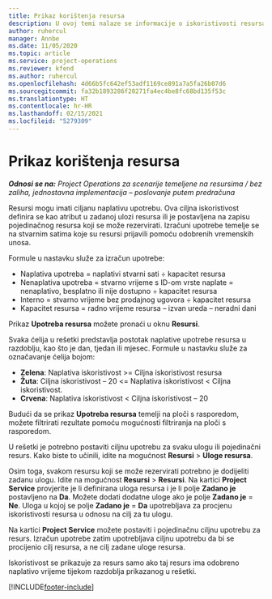 ```yaml
---
title: Prikaz korištenja resursa
description: U ovoj temi nalaze se informacije o iskoristivosti resursa u aplikaciji Project Operations.
author: ruhercul
manager: Annbe
ms.date: 11/05/2020
ms.topic: article
ms.service: project-operations
ms.reviewer: kfend
ms.author: ruhercul
ms.openlocfilehash: 4d66b5fc642ef53adf1169ce891a7a5fa26b07d6
ms.sourcegitcommit: fa32b1893286f20271fa4ec4be8fc68bd135f53c
ms.translationtype: HT
ms.contentlocale: hr-HR
ms.lasthandoff: 02/15/2021
ms.locfileid: "5279309"
---
```

# <a name="resource-utilization-overview"></a>Prikaz korištenja resursa

_**Odnosi se na:** Project Operations za scenarije temeljene na resursima / bez zaliha, jednostavna implementacija – poslovanje putem predračuna_

Resursi mogu imati ciljanu naplativu upotrebu. Ova ciljna iskoristivost definira se kao atribut u zadanoj ulozi resursa ili je postavljena na zapisu pojedinačnog resursa koji se može rezervirati. Izračuni upotrebe temelje se na stvarnim satima koje su resursi prijavili pomoću odobrenih vremenskih unosa.

Formule u nastavku služe za izračun upotrebe:

  - Naplativa upotreba = naplativi stvarni sati ÷ kapacitet resursa
  - Nenaplativa upotreba = stvarno vrijeme s ID-om vrste naplate = nenaplativo, besplatno ili nije dostupno ÷ kapacitet resursa
  - Interno = stvarno vrijeme bez prodajnog ugovora ÷ kapacitet resursa
  - Kapacitet resursa = radno vrijeme resursa – izvan ureda – neradni dani

Prikaz **Upotreba resursa** možete pronaći u oknu **Resursi**.

Svaka ćelija u rešetki predstavlja postotak naplative upotrebe resursa u razdoblju, kao što je dan, tjedan ili mjesec. Formule u nastavku služe za označavanje ćelija bojom:

  - **Zelena**: Naplativa iskoristivost >= Ciljna iskoristivost resursa
  - **Žuta**: Ciljna iskoristivost – 20 <= Naplativa iskoristivost < Ciljna iskoristivost.
  - **Crvena**: Naplativa iskoristivost < Ciljna iskoristivost – 20

Budući da se prikaz **Upotreba resursa** temelji na ploči s rasporedom, možete filtrirati rezultate pomoću mogućnosti filtriranja na ploči s rasporedom.

U rešetki je potrebno postaviti ciljnu upotrebu za svaku ulogu ili pojedinačni resurs. Kako biste to učinili, idite na mogućnost **Resursi** > **Uloge resursa**.

Osim toga, svakom resursu koji se može rezervirati potrebno je dodijeliti zadanu ulogu. Idite na mogućnost **Resursi** > **Resursi**. Na kartici **Project Service** provjerite je li definirana uloga resursa i je li polje **Zadano je** postavljeno na **Da**. Možete dodati dodatne uloge ako je polje **Zadano je** = **Ne**. Uloga u kojoj se polje **Zadano je** = **Da** upotrebljava za procjenu iskoristivosti resursa u odnosu na cilj za tu ulogu.

Na kartici **Project Service** možete postaviti i pojedinačnu ciljnu upotrebu za resurs. Izračun upotrebe zatim upotrebljava ciljnu upotrebu da bi se procijenio cilj resursa, a ne cilj zadane uloge resursa.

Iskoristivost se prikazuje za resurs samo ako taj resurs ima odobreno naplativo vrijeme tijekom razdoblja prikazanog u rešetki.


[!INCLUDE[footer-include](../includes/footer-banner.md)]